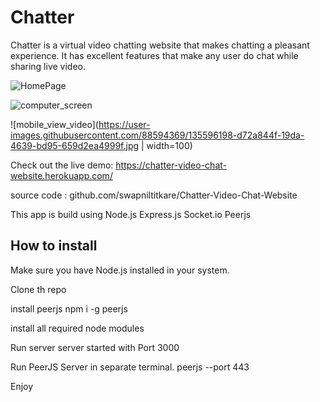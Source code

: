 # Chatter

Chatter is a virtual video chatting website that makes chatting a pleasant experience. It has excellent features that make any user do chat while sharing live video.


![HomePage](https://user-images.githubusercontent.com/88594369/135595809-8383d9d1-7f70-4627-a65a-09b174ffe140.PNG)

![computer_screen](https://user-images.githubusercontent.com/88594369/135596175-6ce48f3a-1884-4377-9939-592f21ab4275.PNG)

![mobile_view_video](https://user-images.githubusercontent.com/88594369/135596198-d72a844f-19da-4639-bd95-659d2ea4999f.jpg | width=100)


Check out the live demo: https://chatter-video-chat-website.herokuapp.com/

source code : github.com/swapniltitkare/Chatter-Video-Chat-Website

This app is build using
Node.js
Express.js
Socket.io
Peerjs

## How to install

Make sure you have Node.js installed in your system.

Clone th repo

install peerjs
npm i -g peerjs

install all required node modules

Run server
server started with Port 3000

Run PeerJS Server in separate terminal.
peerjs --port 443

Enjoy
